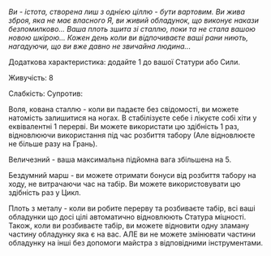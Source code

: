 *Ви - істота, створена лиш з однією ціллю - бути вартовим. Ви жива зброя, яка не має власного Я, ви живий обладунок, що виконує накази безпомилково... Ваша плоть зшита зі сталлю, поки та не стала вашою новою шкірою... Кожен день коли ви відпочиваєте ваші рани ниють, нагадуючи, що ви вже давно не звичайна людина...*

Додаткова характеристика: додайте 1 до вашої Статури або Сили.

Живучість: 8

Слабкість: 
Супротив: 

Воля, кована сталлю - коли ви падаєте без свідомості, ви можете натомість залишитися на ногах.  В стабілізуєте себе і лікуєте собі хіти у еквівалентні 1 перерві. Ви можете використати цю здібність 1 раз, відновлюючи використання під час розбиття табору (Але відновлюєте не більше разу на Грань).

Величезний - ваша максимальна підйомна вага збільшена на 5.

Бездумний марш - ви можете отримати бонуси від розбиття табору на ходу, не витрачаючи час на табір. Ви можете використовувати цю здібність раз у Цикл.

Плоть з металу - коли ви робите перерву та розбиваєте табір, всі ваші обладунки що досі цілі автоматично відновлюють Статура міцності. Також, коли ви розбиваєте табір, ви можете відновити одну зламану частину обладунку яка є на вас. АЛЕ ви не можете змінювати частини обладунку на інші без допомоги майстра з відповідними інструментами.